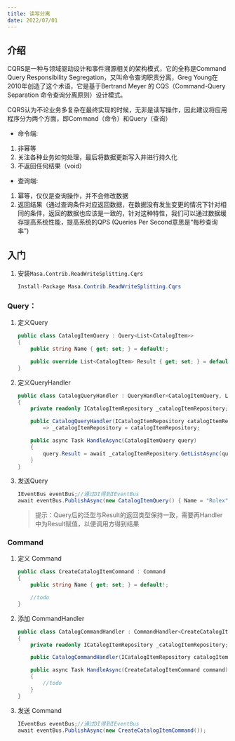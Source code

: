 ```yaml
---
title: 读写分离
date: 2022/07/01
---
```


## 介绍

CQRS是一种与领域驱动设计和事件溯源相关的架构模式，它的全称是Command Query Responsibility Segregation，又叫命令查询职责分离，Greg Young在2010年创造了这个术语，它是基于Bertrand Meyer 的 CQS（Command-Query Separation 命令查询分离原则）设计模式。

CQRS认为不论业务多复杂在最终实现的时候，无非是读写操作，因此建议将应用程序分为两个方面，即Command（命令）和Query（查询）

<!-- more -->

* 命令端:

1. 非幂等
2. 关注各种业务如何处理，最后将数据更新写入并进行持久化
3. 不返回任何结果（void）

* 查询端: 

1. 幂等，仅仅是查询操作，并不会修改数据
2. 返回结果（通过查询条件对应返回数据，在数据没有发生变更的情况下针对相同的条件，返回的数据也应该是一致的，针对这种特性，我们可以通过数据缓存提高系统性能，提高系统的QPS (Queries Per Second意思是“每秒查询率”)

## 入门

1. 安装`Masa.Contrib.ReadWriteSplitting.Cqrs`

   ```C#
   Install-Package Masa.Contrib.ReadWriteSplitting.Cqrs
   ```

### Query：

1. 定义Query

   ```C#
   public class CatalogItemQuery : Query<List<CatalogItem>>
   {
       public string Name { get; set; } = default!;

       public override List<CatalogItem> Result { get; set; } = default!;
   }
   ```

2. 定义QueryHandler

   ```C#
   public class CatalogQueryHandler : QueryHandler<CatalogItemQuery, List<CatalogItem>>
   {
       private readonly ICatalogItemRepository _catalogItemRepository;

       public CatalogQueryHandler(ICatalogItemRepository catalogItemRepository)
           => _catalogItemRepository = catalogItemRepository;

       public async Task HandleAsync(CatalogItemQuery query)
       {
           query.Result = await _catalogItemRepository.GetListAsync(query.Name);
       }
   }
   ```

3. 发送Query

   ```c#
   IEventBus eventBus;//通过DI得到IEventBus
   await eventBus.PublishAsync(new CatalogItemQuery() { Name = "Rolex" });
   ```

   > 提示：Query后的泛型与Result的返回类型保持一致，需要再Handler中为Result赋值，以便调用方得到结果

### Command

1. 定义 Command

   ```c#
   public class CreateCatalogItemCommand : Command
   {
       public string Name { get; set; } = default!;

       //todo
   }
   ```

2. 添加 CommandHandler

   ```c#
   public class CatalogCommandHandler : CommandHandler<CreateCatalogItemCommand>
   {
       private readonly ICatalogItemRepository _catalogItemRepository;

       public CatalogCommandHandler(ICatalogItemRepository catalogItemRepository) => _catalogItemRepository =    catalogItemRepository;

       public async Task HandleAsync(CreateCatalogItemCommand command)
       {
           //todo
       }
   }
   ```

3. 发送 Command

   ```C#
   IEventBus eventBus;//通过DI得到IEventBus
   await eventBus.PublishAsync(new CreateCatalogItemCommand());
   ```